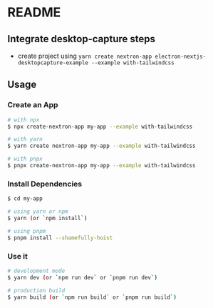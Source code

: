 # README

## Integrate desktop-capture steps

+ create project using `yarn create nextron-app electron-nextjs-desktopcapture-example --example with-tailwindcss`

## Usage

### Create an App

```bash
# with npx
$ npx create-nextron-app my-app --example with-tailwindcss

# with yarn
$ yarn create nextron-app my-app --example with-tailwindcss

# with pnpx
$ pnpx create-nextron-app my-app --example with-tailwindcss
```

### Install Dependencies

```bash
$ cd my-app

# using yarn or npm
$ yarn (or `npm install`)

# using pnpm
$ pnpm install --shamefully-hoist
```

### Use it

```bash
# development mode
$ yarn dev (or `npm run dev` or `pnpm run dev`)

# production build
$ yarn build (or `npm run build` or `pnpm run build`)
```
